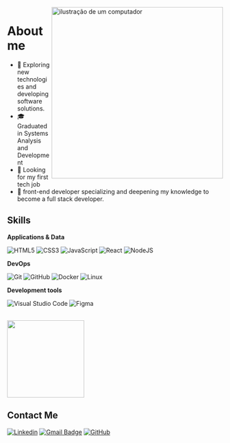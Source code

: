 <img src="https://raw.githubusercontent.com/MicaelliMedeiros/micaellimedeiros/master/image/computer-illustration.png" alt="ilustração de um computador" min-width="400px" max-width="400px" width="400px" align="right">

<h1>About me</h1>

- 🤔 Exploring new technologies and developing software solutions.
- 🎓 Graduated in Systems Analysis and Development
- 💼 Looking for my first tech job
- 🌱 front-end developer specializing and deepening my knowledge to become a full stack developer. 
<h2>Skills</h2>

**Applications & Data**

![HTML5](https://img.shields.io/badge/html5-%23E34F26.svg?style=for-the-badge&logo=html5&logoColor=white)
![CSS3](https://img.shields.io/badge/css3-%231572B6.svg?style=for-the-badge&logo=css3&logoColor=white)
![JavaScript](https://img.shields.io/badge/javascript-%23323330.svg?style=for-the-badge&logo=javascript&logoColor=%23F7DF1E)
![React](https://img.shields.io/badge/react-%2320232a.svg?style=for-the-badge&logo=react&logoColor=%2361DAFB)
![NodeJS](https://img.shields.io/badge/node.js-6DA55F?style=for-the-badge&logo=node.js&logoColor=white)



**DevOps**

![Git](https://img.shields.io/badge/git-%23F05033.svg?style=for-the-badge&logo=git&logoColor=white)
![GitHub](https://img.shields.io/badge/github-%23121011.svg?style=for-the-badge&logo=github&logoColor=white)
![Docker](https://img.shields.io/badge/docker-%230db7ed.svg?style=for-the-badge&logo=docker&logoColor=white)
![Linux](https://img.shields.io/badge/Linux-FCC624?style=for-the-badge&logo=linux&logoColor=black)

**Development tools**

![Visual Studio Code](https://img.shields.io/badge/Visual%20Studio%20Code-0078d7.svg?style=for-the-badge&logo=visual-studio-code&logoColor=white)
![Figma](https://img.shields.io/badge/figma-%23F24E1E.svg?style=for-the-badge&logo=figma&logoColor=white)

<br/>

<a href="https://github.com/iagopacheco10" title="Perfil do iago">
  <img height="180em" src="https://github-readme-stats.vercel.app/api?username=iagopacheco10&theme=dracula&show_icons=true" />
</a>

<h2>Contact Me</h2>

[![Linkedin](https://img.shields.io/badge/-iagopacheco-blue?style=flat-square&logo=Linkedin&logoColor=white&link=https://www.linkedin.com/in/iago-pacheco-120a88242/)](https://www.linkedin.com/in/iago-pacheco-120a88242/)
[![Gmail Badge](https://img.shields.io/badge/-iagopacheco01@icloud.com-006bed?style=flat-square&logo=Gmail&logoColor=white&link=mailto:SEU-EMAIL)](mailto:SEU-EMAIL)
[![GitHub](https://img.shields.io/github/followers/iagopacheco10?label=follow&style=social)](https://github.com/iagopacheco10)
